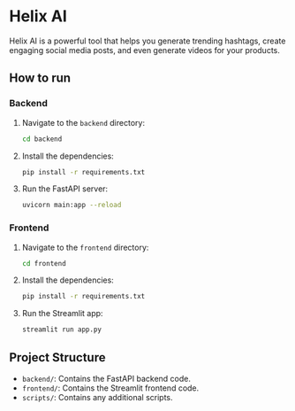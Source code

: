 # Helix AI

Helix AI is a powerful tool that helps you generate trending hashtags, create engaging social media posts, and even generate videos for your products.

## How to run

### Backend

1.  Navigate to the `backend` directory:
    ```bash
    cd backend
    ```
2.  Install the dependencies:
    ```bash
    pip install -r requirements.txt
    ```
3.  Run the FastAPI server:
    ```bash
    uvicorn main:app --reload
    ```

### Frontend

1.  Navigate to the `frontend` directory:
    ```bash
    cd frontend
    ```
2.  Install the dependencies:
    ```bash
    pip install -r requirements.txt
    ```
3.  Run the Streamlit app:
    ```bash
    streamlit run app.py
    ```

## Project Structure

-   `backend/`: Contains the FastAPI backend code.
-   `frontend/`: Contains the Streamlit frontend code.
-   `scripts/`: Contains any additional scripts.
